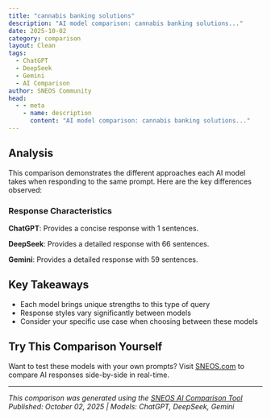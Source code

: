 ```yaml
---
title: "cannabis banking solutions"
description: "AI model comparison: cannabis banking solutions..."
date: 2025-10-02
category: comparison
layout: Clean
tags:
  - ChatGPT
  - DeepSeek
  - Gemini
  - AI Comparison
author: SNEOS Community
head:
  - - meta
    - name: description
      content: "AI model comparison: cannabis banking solutions..."
---
```


<ChatComparison
  title="cannabis banking solutions"
  prompt="cannabis banking solutions"
  :responses='{"ChatGPT": "Cannabis banking solutions refer to the financial services and products that cater to businesses in the legal cannabis industry. Due to the federal legal status of cannabis in the United States and other countries, many banks and financial institutions are hesitant to provide services to cannabis-related businesses. However, some banks and financial institutions have developed specialized services to meet the needs of this industry.\n\n### Key Features of Cannabis Banking Solutions:\n\n1. **Banking Accounts:**\n - Some banks offer checking and savings accounts specifically for cannabis businesses. These accounts often have enhanced compliance and reporting requirements to adhere to regulatory standards.\n\n2. **Payment Processing:**\n - Solutions that allow cannabis businesses to accept credit and debit card payments, as well as mobile payment options. This can mitigate the need for cash transactions, which are common in the industry due to banking restrictions.\n\n3. **Cash Management:**\n - Services that help cannabis businesses manage large volumes of cash, including cash logistics and secure transportation.\n\n4. **Merchant Services:**\n - Support for point-of-sale systems and payment gateways designed for cannabis retailers, which often have unique compliance needs.\n\n5. **Compliance and Regulatory Support:**\n - Assistance with meeting the various state and federal regulations related to the cannabis industry, including anti-money laundering (AML) and Bank Secrecy Act (BSA) compliance.\n\n6. **Loans and Financing:**\n - Some institutions offer loans or lines of credit tailored to cannabis businesses, although access can be limited compared to other industries due to higher perceived risk.\n\n7. **Investment and Advisory Services:**\n - Some financial institutions provide investment services or advisory support for cannabis companies looking to grow, scale, or enter the market.\n\n### Challenges in Cannabis Banking:\n- **Legal Restrictions:** Due to cannabis being illegal at the federal level in the U.S., many banks are uncomfortable working with cannabis businesses.\n- **Reputational Risk:** Banks and financial institutions often worry about the potential reputational risks associated with being linked to the cannabis sector.\n- **Complex Regulations:** The regulatory landscape for cannabis businesses varies significantly from state to state, making compliance complex.\n\n### Notable Banks and Financial Institutions Offering Cannabis Banking:\n- Some credit unions and regional banks have stepped up to provide services to the cannabis industry, including:\n - **Safe Harbor Private Banking:** Provides banking solutions specifically for the cannabis industry.\n - **Silver State Bank:** Notable for providing services to cannabis businesses in Nevada.\n - **Partner Colorado Credit Union:** Offers banking services to legal marijuana businesses.\n\n### Alternative Financial Solutions:\n- **Cryptocurrency Payments:** Some cannabis businesses are adopting cryptocurrencies as an alternative payment method to avoid traditional banking systems.\n- **Cashless Payment Solutions:** Companies developing cashless payment alternatives designed to facilitate transactions within the cannabis sector.\n\n### Conclusion:\nAs the cannabis industry continues to evolve with changing regulations and increased legalization, the landscape for banking solutions is likely to expand, offering more opportunities for cannabis entrepreneurs to access financial services. Businesses should carefully evaluate their options and choose financial partners that understand the unique challenges of the cannabis industry.", "DeepSeek": "Of course. This is a highly relevant and complex topic. Here\u2019s a comprehensive breakdown of **cannabis banking solutions**, covering the challenges, current options, and the future landscape.\n\n### The Core Problem: The Federal-State Conflict\n\nThe entire issue stems from the conflict between state and federal law in the United States:\n* **Federal Law:** Cannabis is still classified as a **Schedule I controlled substance** under the Controlled Substances Act. This makes it illegal at the federal level.\n* **State Law:** A majority of states have legalized cannabis in some form (medicinal, recreational, or both).\n\nFor banks, which are primarily regulated at the **federal level**, this creates immense risk. Handling money from a federally illegal business can be construed as money laundering or aiding and abetting a criminal enterprise. This has led to widespread **debanking** of the cannabis industry.\n\n---\n\n### Current Banking Solutions for Cannabis Businesses\n\nDespite the challenges, several banking options have emerged, primarily guided by federal guidance.\n\n#### 1. Specialized Cannabis-Friendly Banks \u0026 Credit Unions\nThis is the most common solution for state-licensed cannabis businesses.\n\n* **How it Works:** A small number of banks and credit unions, primarily in states with legal cannabis, have chosen to serve the industry. They operate under strict compliance protocols.\n* **The SAFE Banking Act \u0026 FinCEN Guidance:** These institutions rely on the **2014 FinCEN Guidance** (which is still in effect), which outlines how banks can serve cannabis-related businesses (CRBs) without automatically triggering federal enforcement actions. The repeatedly proposed (but not yet passed) **SAFE Banking Act** would provide more permanent, explicit legal protection.\n* **Typical Services Offered:**\n * Business checking and savings accounts\n * Merchant services (cashless ATMs, limited card processing)\n * Commercial loans (though these are still rare and come with high interest rates)\n * Payroll services\n* **Key Characteristics:**\n * **High Fees:** Compliance is expensive, and these costs are passed on to the business.\n * **Intense Scrutiny:** Banks must file regular **Suspicious Activity Reports (SARs)** on their cannabis clients.\n * **Limited Availability:** There are not enough of these banks to serve the entire industry.\n\n#### 2. Cash Management and Mitigation Services\nFor businesses that cannot get a traditional bank account or need to handle large volumes of cash.\n\n* **Cash Logistics:** Services like **Brinks** or **Loomis** offer secure cash pickup and delivery from dispensaries to counting facilities and then to a bank.\n* **Cashless ATM / Point-of-Banking:** This is a popular workaround for card payments. At checkout, the customer uses their debit card to initiate a transaction that looks like an ATM withdrawal. The system instantly withdraws the exact amount from their account, and the dispensary receives the cash (minus a fee). It\u0027s not a true credit/debit card sale, but it reduces cash on hand.\n* **Smart Safes:** These safes not only store cash but also count it and communicate directly with the bank, providing transparency and reducing manual handling.\n\n#### 3. FinTech and Digital Payment Solutions\nA growing sector focused on providing cashless alternatives.\n\n* **ACH Transfers \u0026 E-Checks:** Platforms like **Dutchie Payments** or **Aeropay** allow customers to pay via direct bank transfer (ACH). The customer initiates the payment through an app or at the point-of-sale, linking directly to their bank account.\n* **Proprietary Apps \u0026 Wallets:** Some services create closed-loop systems where customers pre-load funds into a digital wallet that can only be spent at participating dispensaries.\n* **Compliance is Key:** These FinTech companies partner with sponsor banks and must adhere to the same strict FinCEN guidance as traditional banks.\n\n#### 4. Hemp and CBD Banking\nIt\u0027s crucial to distinguish between **hemp/CBD** and **marijuana**.\n* Hemp was federally legalized by the **2018 Farm Bill**.\n* While banks are *allowed* to serve hemp businesses, many remain hesitant due to the difficulty in distinguishing legal hemp from illegal marijuana and the risk of contamination. However, banking for verified hemp businesses is far more accessible than for THC-focused cannabis companies.\n\n---\n\n### Challenges and Limitations for Businesses\n\n* **Account Closures:** Even with a compliant program, banks can suddenly close accounts due to shifting risk appetites.\n* **Limited Credit Access:** Loans for expansion, real estate, or equipment are extremely difficult and expensive to obtain, stifling growth.\n* **High Costs:** Compliance fees, cash handling fees, and high-interest rates on any available loans eat into profitability.\n* **Operational Inefficiency:** Reliance on cash makes everything harder\u2014paying taxes (often in person with cashier\u0027s checks), paying vendors, and managing payroll.\n\n---\n\n### The Future: Pending Federal Reform\n\nThe landscape could change dramatically with federal legislation. The key bill to watch is the **SAFE Banking Act**.\n\n**If the SAFE Banking Act Passes, It Would:**\n\n1. **Provide Legal Safe Harbor:** Protect banks from federal prosecution for serving state-legal cannabis businesses.\n2. **Increase Banking Access:** Encourage many more mainstream banks and credit unions to enter the space, increasing competition and lowering fees.\n3. **Unlock Financial Services:** Pave the way for credit card processing, lower-cost loans, and investment from institutional investors.\n4. **Improve Public Safety:** Drastically reduce the massive amounts of cash that make dispensaries targets for crime.\n\n### Actionable Steps for a Cannabis Business\n\n1. **Be Prepared:** Have all your state-level licensing, financial records, and business plans in perfect order.\n2. **Seek Specialists:** Look for attorneys and accountants who specialize in the cannabis industry. They often have connections to compliant financial institutions.\n3. **Network:** Talk to other dispensary owners in your state or at industry events. They are the best source for finding a reliable bank or credit union.\n4. **Ask the Right Questions:** When approaching a bank, ask directly about their experience with cannabis accounts, their fee structure, and their compliance requirements.\n5. **Implement Cash Mitigation:** Even with a bank account, use cashless payment options and smart safes to reduce your risk.\n\nIn summary, while **cannabis banking solutions exist**, they are often expensive, limited, and fragmented. The industry is currently operating in a gray area, relying on specialized institutions and technological workarounds until comprehensive federal reform, like the SAFE Banking Act, provides a clear and safe path forward.", "Gemini": "Cannabis banking is a complex and rapidly evolving area due to the conflict between state legalization and federal prohibition. Here\u0027s a breakdown of the issues and solutions:\n\n**The Core Problem: Federal Prohibition vs. State Legalization**\n\n* **Federal Law:** Cannabis is a Schedule I controlled substance under the Controlled Substances Act, making it illegal at the federal level. This puts federally chartered banks at risk of prosecution, asset forfeiture, and other penalties if they provide services to cannabis businesses.\n* **State Law:** Many states have legalized cannabis for medical and/or recreational use. This creates a legal cannabis industry generating billions of dollars, but these businesses struggle to access traditional banking services.\n\n**Challenges Faced by Cannabis Businesses Without Banking Access:**\n\n* **Cash-Intensive Operations:** Operating primarily in cash creates significant problems:\n * **Security Risks:** High risk of theft, robbery, and violence.\n * **Money Laundering Concerns:** Makes it difficult to track and manage funds transparently, increasing the risk of money laundering.\n * **Inability to Secure Loans/Investments:** Limited access to capital hinders growth and innovation.\n * **Operational Inefficiencies:** Managing large amounts of cash is time-consuming and expensive.\n * **Difficulty Paying Taxes:** Complicates tax compliance.\n* **Limited Financial Services:** Difficulty obtaining:\n * Business loans\n * Lines of credit\n * Merchant processing (credit card payments)\n * Basic checking and savings accounts\n * Payroll services\n * Insurance\n\n**Current Banking Solutions (Workarounds):**\n\nSince traditional banking is difficult, cannabis businesses rely on alternative solutions, which come with their own challenges:\n\n1. **State-Chartered Banks and Credit Unions:**\n * Some state-chartered banks and credit unions are willing to work with cannabis businesses, particularly in states with strong regulatory frameworks. These institutions are subject to state regulations and oversight, and often have higher operating costs due to the compliance burdens.\n * **Challenges:**\n * Limited Availability: Not available in all states.\n * Stringent Compliance: Heavy scrutiny and reporting requirements from state regulators.\n * Higher Fees: Banks charge higher fees to cover the costs of compliance and risk.\n * Difficulty with Interstate Transactions: Limited ability to handle transactions across state lines.\n\n2. **Credit Union Service Organizations (CUSOs):**\n * CUSOs are organizations owned by credit unions that provide services to other credit unions or their members. Some CUSOs are specializing in providing banking services to cannabis businesses.\n * **Challenges:** Similar to state-chartered banks, CUSOs face compliance and regulatory hurdles.\n\n3. **Financial Technology (FinTech) Solutions:**\n * FinTech companies are developing platforms to help cannabis businesses manage their finances, track transactions, and comply with regulations. Some offer digital payment solutions, but these often operate in a gray area.\n * **Challenges:**\n * Regulatory Uncertainty: FinTech solutions still face regulatory scrutiny and may not be fully compliant.\n * Limited Functionality: May not offer the full range of banking services that businesses need.\n * Security Concerns: Relatively new, so security and reliability may be concerns.\n * Limited Federal Insurance (FDIC): Many fintech companies are not FDIC insured.\n\n4. **Cash Management Services:**\n * Companies that specialize in transporting, storing, and managing large amounts of cash.\n * **Challenges:** Expensive and doesn\u0027t solve the underlying banking problem. Still leaves the business dependent on cash.\n\n5. **Private Investment and Alternative Funding:**\n * Cannabis businesses often rely on private investors, venture capital, and other alternative funding sources.\n * **Challenges:** Can be expensive and dilute ownership.\n\n**Federal Guidance and Legislation (Attempts at Solutions):**\n\n* **Cole Memo (Rescinded):** Under the Obama administration, the Cole Memo provided guidance to federal prosecutors, suggesting they prioritize enforcement of federal cannabis laws in certain circumstances (e.g., preventing distribution to minors, preventing interstate trafficking). However, the Cole Memo was rescinded by the Trump administration, creating more uncertainty.\n* **FinCEN Guidance:** The Financial Crimes Enforcement Network (FinCEN) issued guidance on how banks can provide services to cannabis businesses while still complying with anti-money laundering (AML) laws. This requires banks to conduct enhanced due diligence and file Suspicious Activity Reports (SARs). While the guidance exists, many banks remain hesitant due to the perceived risks.\n* **SAFE Banking Act (Secure and Fair Enforcement Banking Act):** This act, which has passed the House several times but has stalled in the Senate, would provide a safe harbor for banks that serve cannabis businesses in states where it is legal. It would prevent federal regulators from penalizing banks for providing financial services to legitimate cannabis businesses. The SAFE Banking Act is widely considered the most likely path to federal cannabis banking reform.\n\n**Future Trends and Potential Solutions:**\n\n* **Federal Legalization or Decriminalization:** This is the ultimate solution, but its timing is uncertain. If cannabis is removed from Schedule I, traditional banking services would become readily available.\n* **SAFE Banking Act Passage:** Passage of the SAFE Banking Act would significantly improve banking access for cannabis businesses, even without full legalization.\n* **Further Development of FinTech Solutions:** As the cannabis industry matures, FinTech companies will likely develop more sophisticated and compliant solutions.\n* **Increased State-Level Banking Infrastructure:** States with legal cannabis may continue to develop their own banking solutions to support the industry.\n\n**Key Considerations for Cannabis Businesses Seeking Banking:**\n\n* **Compliance:** Prioritize compliance with all state and federal regulations.\n* **Transparency:** Maintain detailed records of all transactions.\n* **Due Diligence:** Thoroughly vet any banking provider or FinTech solution.\n* **Legal Counsel:** Seek legal advice from attorneys experienced in cannabis law.\n* **Cost Analysis:** Factor in the higher fees and compliance costs associated with cannabis banking.\n\n**In summary,** cannabis banking remains a challenging but evolving landscape. The key is to stay informed about the latest regulations and developments, and to work with reputable financial institutions or FinTech providers that understand the unique risks and opportunities of the cannabis industry. The future of cannabis banking hinges on federal policy changes, particularly the potential passage of the SAFE Banking Act.\n"}' 
  published-date="08:41"
/>

## Analysis

This comparison demonstrates the different approaches each AI model takes when responding to the same prompt. Here are the key differences observed:

### Response Characteristics

**ChatGPT**: Provides a concise response with 1 sentences. 

**DeepSeek**: Provides a detailed response with 66 sentences. 

**Gemini**: Provides a detailed response with 59 sentences. 

## Key Takeaways

- Each model brings unique strengths to this type of query
- Response styles vary significantly between models
- Consider your specific use case when choosing between these models

## Try This Comparison Yourself

Want to test these models with your own prompts? Visit [SNEOS.com](https://sneos.com) to compare AI responses side-by-side in real-time.

---

*This comparison was generated using the [SNEOS AI Comparison Tool](https://sneos.com)*
*Published: October 02, 2025 | Models: ChatGPT, DeepSeek, Gemini*
